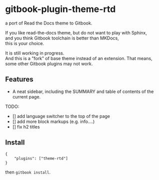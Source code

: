 # gitbook-plugin-theme-rtd
a port of Read the Docs theme to Gitbook.

If you like read-the-docs theme, but do not want to play with Sphinx,  
and you think Gitbook toolchain is better than MKDocs,  
this is your choice.

It is still working in progress.  
And this is a "fork" of base theme instead of an extension. That means,  
some other Gitbook plugins may not work. 

## Features

- A neat sidebar, including the SUMMARY and table of contents of the current page.

TODO:
- [] add language switcher to the top of the page
- [] add more block markups (e.g. info....)
- [] fix h2 titles

## Install

```
{
    "plugins": ["theme-rtd"]
}
```

then `gitbook install`.


